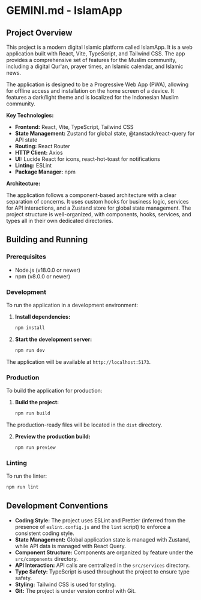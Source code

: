# GEMINI.md - IslamApp

## Project Overview

This project is a modern digital Islamic platform called IslamApp. It is a web application built with React, Vite, TypeScript, and Tailwind CSS. The app provides a comprehensive set of features for the Muslim community, including a digital Qur'an, prayer times, an Islamic calendar, and Islamic news.

The application is designed to be a Progressive Web App (PWA), allowing for offline access and installation on the home screen of a device. It features a dark/light theme and is localized for the Indonesian Muslim community.

**Key Technologies:**

*   **Frontend:** React, Vite, TypeScript, Tailwind CSS
*   **State Management:** Zustand for global state, @tanstack/react-query for API state
*   **Routing:** React Router
*   **HTTP Client:** Axios
*   **UI:** Lucide React for icons, react-hot-toast for notifications
*   **Linting:** ESLint
*   **Package Manager:** npm

**Architecture:**

The application follows a component-based architecture with a clear separation of concerns. It uses custom hooks for business logic, services for API interactions, and a Zustand store for global state management. The project structure is well-organized, with components, hooks, services, and types all in their own dedicated directories.

## Building and Running

### Prerequisites

*   Node.js (v18.0.0 or newer)
*   npm (v8.0.0 or newer)

### Development

To run the application in a development environment:

1.  **Install dependencies:**
    ```bash
    npm install
    ```

2.  **Start the development server:**
    ```bash
    npm run dev
    ```

The application will be available at `http://localhost:5173`.

### Production

To build the application for production:

1.  **Build the project:**
    ```bash
    npm run build
    ```

The production-ready files will be located in the `dist` directory.

2.  **Preview the production build:**
    ```bash
    npm run preview
    ```

### Linting

To run the linter:

```bash
npm run lint
```

## Development Conventions

*   **Coding Style:** The project uses ESLint and Prettier (inferred from the presence of `eslint.config.js` and the `lint` script) to enforce a consistent coding style.
*   **State Management:** Global application state is managed with Zustand, while API data is managed with React Query.
*   **Component Structure:** Components are organized by feature under the `src/components` directory.
*   **API Interaction:** API calls are centralized in the `src/services` directory.
*   **Type Safety:** TypeScript is used throughout the project to ensure type safety.
*   **Styling:** Tailwind CSS is used for styling.
*   **Git:** The project is under version control with Git.
